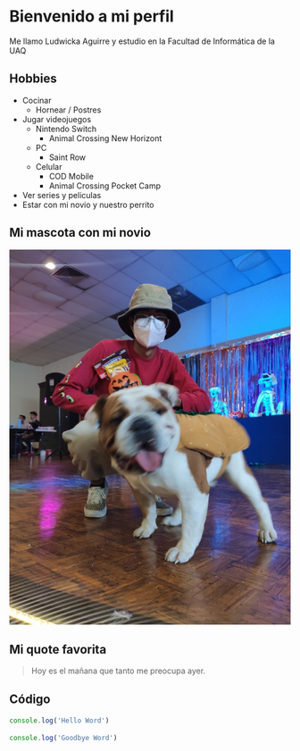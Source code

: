 # Bienvenido a mi perfil
Me llamo Ludwicka Aguirre y estudio en la Facultad de Informática de la UAQ 

## Hobbies
- Cocinar 
    - Hornear / Postres
- Jugar videojuegos
   - Nintendo Switch
     - Animal Crossing New Horizont 
   - PC
     - Saint Row
   - Celular
     - COD Mobile
     - Animal Crossing Pocket Camp
- Ver series y peliculas
- Estar con mi novio y nuestro perrito

## Mi mascota con mi novio

![Foto de la bendi con el papá](JOJOYRO.jpeg) 

## Mi quote favorita
> Hoy es el mañana que tanto me preocupa ayer. 

## Código
```javascript
console.log('Hello Word')
```
```javascript
console.log('Goodbye Word')
```
